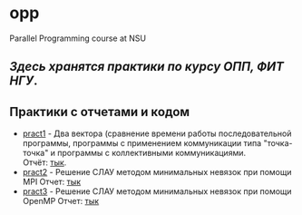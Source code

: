 # opp
Parallel Programming course at NSU
## _Здесь хранятся практики по курсу ОПП, ФИТ НГУ_.

## Практики с отчетами и кодом ##
- [pract1](https://github.com/DaryaEvd/opp/tree/main/pract1) - Два вектора (сравнение времени работы последовательной программы, программы с применением коммуникации типа "точка-точка" и программы с коллективными коммуникациями.  
Отчёт: [тык](https://github.com/DaryaEvd/opp/blob/main/pract1/%D0%9F%D1%80%D0%B0%D0%BA%D1%821_%D0%95%D0%B2%D0%B4%D0%BE%D0%BA%D0%B8%D0%BC%D0%BE%D0%B2%D0%B0_21205.pdf).
- [pract2](https://github.com/DaryaEvd/opp/tree/main/pract2) - Решение СЛАУ методом минимальных невязок при помощи MPI
Отчет: [тык](https://github.com/DaryaEvd/opp/blob/main/pract2/%D0%9F%D1%80%D0%B0%D0%BA%D1%822_%D0%95%D0%B2%D0%B4%D0%BE%D0%BA%D0%B8%D0%BC%D0%BE%D0%B2%D0%B0_21205.pdf)
- [pract3](https://github.com/DaryaEvd/opp/tree/main/pract3) - Решение СЛАУ методом минимальных невязок при помощи OpenMP
Отчет: [тык](https://github.com/DaryaEvd/opp/blob/main/pract3/%D0%9F%D1%80%D0%B0%D0%BA%D1%823_%D0%95%D0%B2%D0%B4%D0%BE%D0%BA%D0%B8%D0%BC%D0%BE%D0%B2%D0%B0_21205.pdf)
